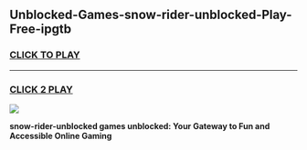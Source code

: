
## Unblocked-Games-snow-rider-unblocked-Play-Free-ipgtb
<h3>
<a href="https://premium76.site?title=snow-rider-unblocked&ref=09A">CLICK TO PLAY</a></h3>
<hr>

<h3>
<a href="https://premium76.site?title=snow-rider-unblocked&ref=09A">CLICK 2 PLAY</a>
  
</h3>

<a href="https://premium76.site?title=snow-rider-unblocked&ref=09A"><img src="https://clearcache.store/games.png"></a>


**snow-rider-unblocked games unblocked: Your Gateway to Fun and Accessible Online Gaming**
